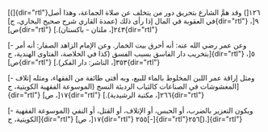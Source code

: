 [(]{dir="rtl"}١٢٦[) وقد همَّ الشارع بتحريق دور من يتخلف عن صلاة الجماعة،
وهذا أصل في العقوبة في المال إذا رأى ذلك (عمدة القاري شرح صحيح البخاري،
ج]{dir="rtl"} ٩[، ص]{dir="rtl"} ٢٤٣[، ملتان - باكستان).]{dir="rtl"}

[- وعن عمر رضي الله عنه: أنه أحرق بيت الخمار. وعن الإمام الزاهد الصفار:
أنه أمر بتخريب دار الفاسق بسبب الفسق (كذا في الخلاصة، الفتاوى الهندية،
ج]{dir="rtl"} ٥[، ص]{dir="rtl"} ٣٥٣[، الناشر: دار الفكر).]{dir="rtl"}

[- ومثل إراقة عمر اللبن المخلوط بالماء للبيع، وبه أفتى طائفة من الفقهاء،
ومثله إتلاف المغشوشات في الصناعات كالثياب الرديئة النسج (الموسوعة
الفقهية الكويتية، ج]{dir="rtl"} ١٧[، ص]{dir="rtl"} ٢٦٦[، مكتبة
الرشيدية).]{dir="rtl"}

[- ويكون التعزير بالضرب، أو الحبس، أو الإتلاف، أو القتل، أو النفي
(الموسوعة الفقهية الكويتية، ج]{dir="rtl"} ١٧[، ص]{dir="rtl"}
٢٥٥[-]{dir="rtl"}٢٥٦[).]{dir="rtl"}
